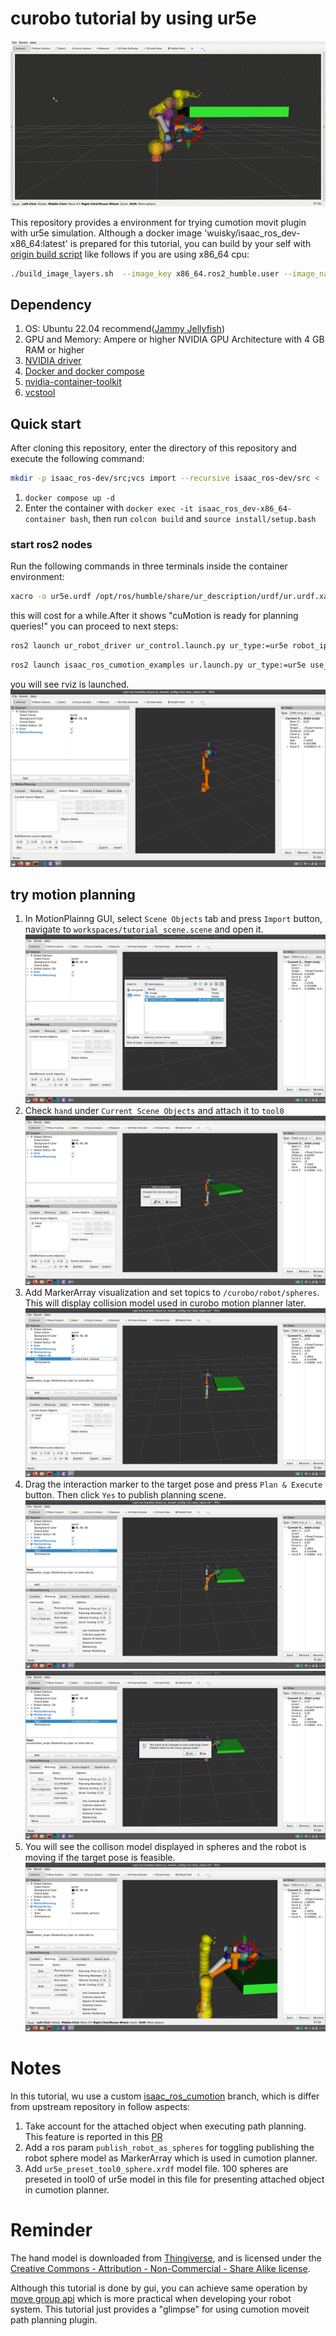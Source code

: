 # curobo tutorial by using ur5e
![](image/motion.gif)

This repository provides a environment for trying cumotion movit plugin with ur5e simulation.
Although a docker image 'wuisky/isaac_ros_dev-x86_64:latest' is prepared for this tutorial,
you can build by your self with [origin build script](https://github.com/NVIDIA-ISAAC-ROS/isaac_ros_common/blob/main/scripts/build_image_layers.sh) like follows if you are using x86_64 cpu:
```bash
./build_image_layers.sh  --image_key x86_64.ros2_humble.user --image_name isaac_ros_dev-x86_64
```

## Dependency
1. OS: Ubuntu 22.04 recommend([Jammy Jellyfish](https://qiita.com/cpx/items/8069cb7c9896e16febcf))
1. GPU and Memory: Ampere or higher NVIDIA GPU Architecture with 4 GB RAM or higher
1. [NVIDIA driver](https://www.nvidia.com/download/index.aspx)
1. [Docker and docker compose](https://docs.docker.com/engine/install/ubuntu/)
1. [nvidia-container-toolkit](https://docs.nvidia.com/datacenter/cloud-native/container-toolkit/latest/install-guide.html)
1. [vcstool](https://github.com/dirk-thomas/vcstool)

## Quick start
After cloning this repository, enter the directory of this repository and execute the following command:
```bash
mkdir -p isaac_ros-dev/src;vcs import --recursive isaac_ros-dev/src < .rosinstall
```
1. `docker compose up -d`
1. Enter the container with `docker exec -it isaac_ros_dev-x86_64-container bash`, then run `colcon build` and `source install/setup.bash`

### start ros2 nodes
Run the following commands in three terminals inside the container environment:
```bash
xacro -o ur5e.urdf /opt/ros/humble/share/ur_description/urdf/ur.urdf.xacro ur_type:=ur5e name:=ur5e;ros2 run isaac_ros_cumotion cumotion_planner_node --ros-args -p robot:=ur5e_preset_tool0_sphere.xrdf -p urdf_path:=$PWD/ur5e.urdf -p publish_robot_as_spheres:=true
```
this will cost for a while.After it shows "cuMotion is ready for planning queries!" you can proceed to next steps:
```bash
ros2 launch ur_robot_driver ur_control.launch.py ur_type:=ur5e robot_ip:=yyy.yyy.yyy.yyy initial_joint_controller:=joint_trajectory_controller use_fake_hardware:=true launch_rviz:=false
```
```bash
ros2 launch isaac_ros_cumotion_examples ur.launch.py ur_type:=ur5e use_fake_hardware:=true
```
you will see rviz is launched.
![](image/tuto1.png)


## try motion planning
1. In MotionPlainng GUI, select `Scene Objects` tab and press `Import` button, navigate to `workspaces/tutorial_scene.scene` and open it.
   ![](image/tuto2.png)
2. Check `hand` under `Current Scene Objects` and attach it to `tool0`
   ![](image/tuto3.png)
3. Add MarkerArray visualization and set topics to `/curobo/robot/spheres`. This will display  collision model used in curobo motion planner later.
   ![](image/tuto5.png)
4. Drag the interaction marker to the target pose and press `Plan & Execute` button. Then click `Yes` to publish planning scene.
   ![](image/tuto6.png) ![](image/tuto7.png)
5. You will see the collison model displayed in spheres and the robot is moving if the target pose is feasible.
   ![](image/tuto8.png)


# Notes
In this tutorial, wu use a custom [isaac_ros_cumotion](https://github.com/wuisky/isaac_ros_cumotion/tree/rosconjp-tutorial) branch, which is differ from upstream repository in follow aspects:

1. Take account for the attached object when executing path planning. This feature is reported in this [PR](https://github.com/NVIDIA-ISAAC-ROS/isaac_ros_cumotion/pull/5)
2. Add a ros param `publish_robot_as_spheres` for toggling publishing the robot sphere model as MarkerArray which is used in cumotion planner.
3. Add `ur5e_preset_tool0_sphere.xrdf` model file. 100 spheres are preseted in tool0 of ur5e model in this file for presenting attached object in cumotion planner.

# Reminder
The hand model is downloaded from [Thingiverse](https://www.thingiverse.com/thing:6676421/files),
and is licensed under the [Creative Commons - Attribution - Non-Commercial - Share Alike license](https://creativecommons.org/licenses/by-nc-sa/4.0/).

Although this tutorial is done by gui, you can achieve same operation by [move group api](https://moveit.picknik.ai/humble/doc/examples/move_group_interface/move_group_interface_tutorial.html)
which is more practical when developing your robot system.
This tutorial just provides a "glimpse" for using cumotion moveit path planning plugin.
